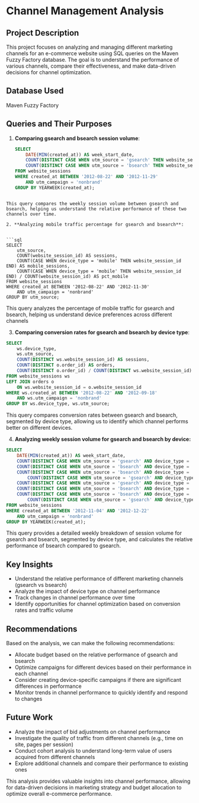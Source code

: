 # Channel Management Analysis

## Project Description

This project focuses on analyzing and managing different marketing channels for an e-commerce website using SQL queries on the Maven Fuzzy Factory database. The goal is to understand the performance of various channels, compare their effectiveness, and make data-driven decisions for channel optimization.

## Database Used

Maven Fuzzy Factory

## Queries and Their Purposes

1. **Comparing gsearch and bsearch session volume**:
   ```sql
   SELECT 
       DATE(MIN(created_at)) AS week_start_date,
       COUNT(DISTINCT CASE WHEN utm_source = 'gsearch' THEN website_session_id END) AS gsearch_sessions,
       COUNT(DISTINCT CASE WHEN utm_source = 'bsearch' THEN website_session_id END) AS bsearch_sessions
   FROM website_sessions
   WHERE created_at BETWEEN '2012-08-22' AND '2012-11-29' 
       AND utm_campaign = 'nonbrand'
   GROUP BY YEARWEEK(created_at);
``` 

This query compares the weekly session volume between gsearch and bsearch, helping us understand the relative performance of these two channels over time.

2. **Analyzing mobile traffic percentage for gsearch and bsearch**:

   
```sql
SELECT 
    utm_source,
    COUNT(website_session_id) AS sessions,
    COUNT(CASE WHEN device_type = 'mobile' THEN website_session_id END) AS mobile_sessions,
    COUNT(CASE WHEN device_type = 'mobile' THEN website_session_id END) / COUNT(website_session_id) AS pct_mobile
FROM website_sessions
WHERE created_at BETWEEN '2012-08-22' AND '2012-11-30' 
    AND utm_campaign = 'nonbrand'
GROUP BY utm_source;
```

This query analyzes the percentage of mobile traffic for gsearch and bsearch, helping us understand device preferences across different channels

3. **Comparing conversion rates for gsearch and bsearch by device type**:

```sql
SELECT 
    ws.device_type, 
    ws.utm_source,
    COUNT(DISTINCT ws.website_session_id) AS sessions,
    COUNT(DISTINCT o.order_id) AS orders,
    COUNT(DISTINCT o.order_id) / COUNT(DISTINCT ws.website_session_id) AS conv_rate 
FROM website_sessions ws
LEFT JOIN orders o
    ON ws.website_session_id = o.website_session_id
WHERE ws.created_at BETWEEN '2012-08-22' AND '2012-09-18' 
    AND ws.utm_campaign = 'nonbrand' 
GROUP BY ws.device_type, ws.utm_source;
```

This query compares conversion rates between gsearch and bsearch, segmented by device type, allowing us to identify which channel performs better on different devices.

4. **Analyzing weekly session volume for gsearch and bsearch by device:**

```sql
SELECT 
    DATE(MIN(created_at)) AS week_start_date,
    COUNT(DISTINCT CASE WHEN utm_source = 'gsearch' AND device_type = 'desktop' THEN website_session_id END) AS g_dtop_sessions, 
    COUNT(DISTINCT CASE WHEN utm_source = 'bsearch' AND device_type = 'desktop' THEN website_session_id END) AS b_dtop_sessions, 
    COUNT(DISTINCT CASE WHEN utm_source = 'bsearch' AND device_type = 'desktop' THEN website_session_id END) / 
        COUNT(DISTINCT CASE WHEN utm_source = 'gsearch' AND device_type = 'desktop' THEN website_session_id END) AS b_pct_of_g_dtop, 
    COUNT(DISTINCT CASE WHEN utm_source = 'gsearch' AND device_type = 'mobile' THEN website_session_id END) AS g_mob_sessions, 
    COUNT(DISTINCT CASE WHEN utm_source = 'bsearch' AND device_type = 'mobile' THEN website_session_id END) AS b_mob_sessions, 
    COUNT(DISTINCT CASE WHEN utm_source = 'bsearch' AND device_type = 'mobile' THEN website_session_id END) / 
        COUNT(DISTINCT CASE WHEN utm_source = 'gsearch' AND device_type = 'mobile' THEN website_session_id END) AS b_pct_of_g_mob
FROM website_sessions
WHERE created_at BETWEEN '2012-11-04' AND '2012-12-22' 
    AND utm_campaign = 'nonbrand'
GROUP BY YEARWEEK(created_at);
```
This query provides a detailed weekly breakdown of session volume for gsearch and bsearch, segmented by device type, and calculates the relative performance of bsearch compared to gsearch.

## Key Insights

* Understand the relative performance of different marketing channels (gsearch vs bsearch)
* Analyze the impact of device type on channel performance
* Track changes in channel performance over time
* Identify opportunities for channel optimization based on conversion rates and traffic volume

## Recommendations
Based on the analysis, we can make the following recommendations:

* Allocate budget based on the relative performance of gsearch and bsearch
* Optimize campaigns for different devices based on their performance in each channel
* Consider creating device-specific campaigns if there are significant differences in performance
* Monitor trends in channel performance to quickly identify and respond to changes

## Future Work

* Analyze the impact of bid adjustments on channel performance
* Investigate the quality of traffic from different channels (e.g., time on site, pages per session)
* Conduct cohort analysis to understand long-term value of users acquired from different channels
* Explore additional channels and compare their performance to existing ones

This analysis provides valuable insights into channel performance, allowing for data-driven decisions in marketing strategy and budget allocation to optimize overall e-commerce performance.

